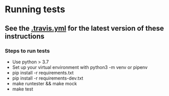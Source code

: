 # Running tests

## See the [.travis.yml](.travis.yml) for the latest version of these instructions

### Steps to run tests
 *  Use python > 3.7
 *  Set up your virtual environment with python3 -m venv or pipenv
 *  pip install -r requirements.txt
 *  pip install -r requirements-dev.txt
 *  make runtester && make mock
 *  make test
